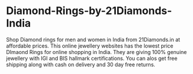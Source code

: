 Diamond-Rings-by-21Diamonds-India
=================================

Shop Diamond rings for men and women in India from 21Diamonds.in at affordable prices. This online jewellery websites has the lowest price DImaond Rings for online shopping in India. They are giving 100% genuine jewellery with IGI and BIS hallmark certifications. You can alos get free shipping along with cash on delivery and 30 day free returns.